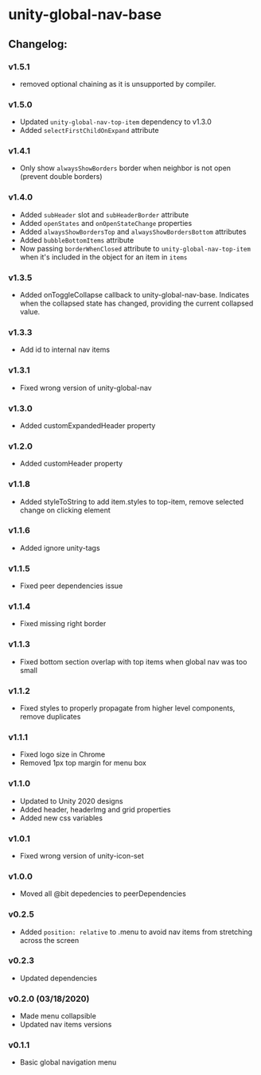 # unity-global-nav-base

## Changelog:

### v1.5.1
- removed optional chaining as it is unsupported by compiler.

### v1.5.0
- Updated `unity-global-nav-top-item` dependency to v1.3.0
- Added `selectFirstChildOnExpand` attribute

### v1.4.1
- Only show `alwaysShowBorders` border when neighbor is not open (prevent double borders)

### v1.4.0
- Added `subHeader` slot and `subHeaderBorder` attribute
- Added `openStates` and `onOpenStateChange` properties
- Added `alwaysShowBordersTop` and `alwaysShowBordersBottom` attributes
- Added `bubbleBottomItems` attribute
- Now passing `borderWhenClosed` attribute to `unity-global-nav-top-item` when it's included in the object for an item in `items`

### v1.3.5
- Added onToggleCollapse callback to unity-global-nav-base. Indicates when the collapsed state has changed, providing the current collapsed value.

### v1.3.3
- Add id to internal nav items

### v1.3.1
- Fixed wrong version of unity-global-nav

### v1.3.0
- Added customExpandedHeader property

### v1.2.0
- Added customHeader property

### v1.1.8
- Added styleToString to add item.styles to top-item, remove selected change on clicking element

### v1.1.6
- Added ignore unity-tags

### v1.1.5
- Fixed peer dependencies issue

### v1.1.4
- Fixed missing right border

### v1.1.3
- Fixed bottom section overlap with top items when global nav was too small

### v1.1.2
- Fixed styles to properly propagate from higher level components, remove duplicates

### v1.1.1
- Fixed logo size in Chrome
- Removed 1px top margin for menu box

### v1.1.0
- Updated to Unity 2020 designs
- Added header, headerImg and grid properties
- Added new css variables

### v1.0.1
- Fixed wrong version of unity-icon-set

### v1.0.0
- Moved all @bit depedencies to peerDependencies

### v0.2.5
- Added `position: relative` to .menu to avoid nav items from stretching across the screen

### v0.2.3
- Updated dependencies

### v0.2.0 (03/18/2020)
- Made menu collapsible
- Updated nav items versions

### v0.1.1
- Basic global navigation menu
